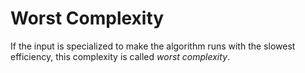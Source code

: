 # Worst Complexity

If the input is specialized to make the algorithm runs with the slowest efficiency, this complexity is called _worst complexity_.